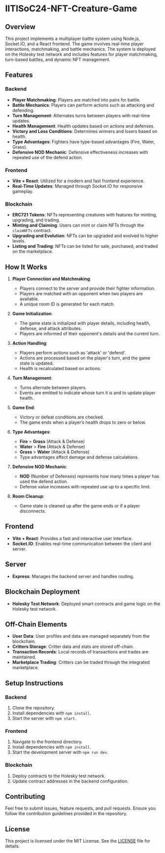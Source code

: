 # IITISoC24-NFT-Creature-Game

## Overview

This project implements a multiplayer battle system using Node.js, Socket.IO, and a React frontend. The game involves real-time player interactions, matchmaking, and battle mechanics. The system is deployed on the Holesky test network and includes features for player matchmaking, turn-based battles, and dynamic NFT management.

## Features

### Backend

- **Player Matchmaking**: Players are matched into pairs for battle.
- **Battle Mechanics**: Players can perform actions such as attacking and defending.
- **Turn Management**: Alternates turns between players with real-time updates.
- **Health Management**: Health updates based on actions and defenses.
- **Victory and Loss Conditions**: Determines winners and losers based on health.
- **Type Advantages**: Fighters have type-based advantages (Fire, Water, Grass).
- **Defensive NOD Mechanic**: Defensive effectiveness increases with repeated use of the defend action.

### Frontend

- **Vite + React**: Utilized for a modern and fast frontend experience.
- **Real-Time Updates**: Managed through Socket.IO for responsive gameplay.

### Blockchain

- **ERC721 Tokens**: NFTs representing creatures with features for minting, upgrading, and trading.
- **Minting and Claiming**: Users can mint or claim NFTs through the `claimNFTs` contract.
- **Upgrading and Evolution**: NFTs can be upgraded and evolved to higher levels.
- **Listing and Trading**: NFTs can be listed for sale, purchased, and traded on the marketplace.

## How It Works

1. **Player Connection and Matchmaking**:
   - Players connect to the server and provide their fighter information.
   - Players are matched with an opponent when two players are available.
   - A unique room ID is generated for each match.

2. **Game Initialization**:
   - The game state is initialized with player details, including health, defense, and attack attributes.
   - Players are informed of their opponent's details and the current turn.

3. **Action Handling**:
   - Players perform actions such as 'attack' or 'defend'.
   - Actions are processed based on the player's turn, and the game state is updated.
   - Health is recalculated based on actions.

4. **Turn Management**:
   - Turns alternate between players.
   - Events are emitted to indicate whose turn it is and to update player health.

5. **Game End**:
   - Victory or defeat conditions are checked.
   - The game ends when a player’s health drops to zero or below.

6. **Type Advantages**:
   - **Fire** > **Grass** (Attack & Defense)
   - **Water** > **Fire** (Attack & Defense)
   - **Grass** > **Water** (Attack & Defense)
   - Type advantages affect damage and defense calculations.

7. **Defensive NOD Mechanic**:
   - **NOD** (Number of Defenses) represents how many times a player has used the defend action.
   - Defense value increases with repeated use up to a specific limit.

8. **Room Cleanup**:
   - Game state is cleaned up after the game ends or if a player disconnects.

## Frontend

- **Vite + React**: Provides a fast and interactive user interface.
- **Socket.IO**: Enables real-time communication between the client and server.

## Server

- **Express**: Manages the backend server and handles routing.

## Blockchain Deployment

- **Holesky Test Network**: Deployed smart contracts and game logic on the Holesky test network.

## Off-Chain Elements

- **User Data**: User profiles and data are managed separately from the blockchain.
- **Critters Storage**: Critter data and stats are stored off-chain.
- **Transaction Records**: Local records of transactions and trades are maintained.
- **Marketplace Trading**: Critters can be traded through the integrated marketplace.

## Setup Instructions

### Backend

1. Clone the repository.
2. Install dependencies with `npm install`.
3. Start the server with `npm start`.

### Frontend

1. Navigate to the frontend directory.
2. Install dependencies with `npm install`.
3. Start the development server with `npm run dev`.

### Blockchain

1. Deploy contracts to the Holesky test network.
2. Update contract addresses in the backend configuration.

## Contributing

Feel free to submit issues, feature requests, and pull requests. Ensure you follow the contribution guidelines provided in the repository.

## License

This project is licensed under the MIT License. See the [LICENSE](LICENSE) file for details.
